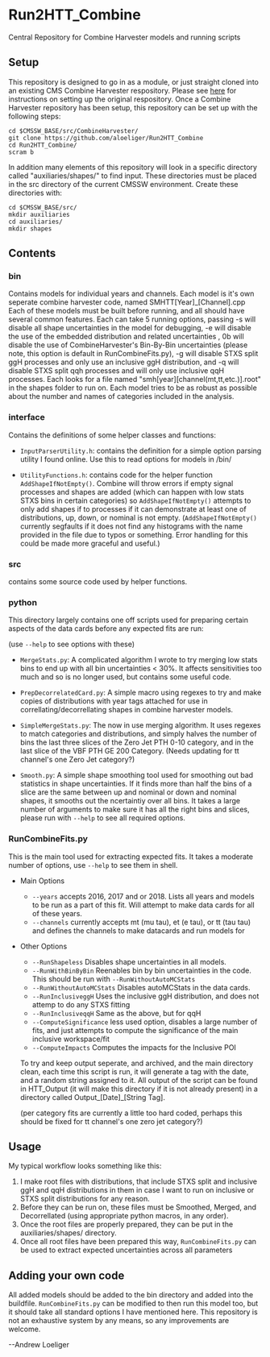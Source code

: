 # Run2HTT_Combine
Central Repository for Combine Harvester models and running scripts

## Setup
This repository is designed to go in as a module, or just straight cloned into an existing CMS Combine Harvester respository. 
Please see [here](https://github.com/cms-analysis/CombineHarvester) for instructions on setting up the original respository. Once a Combine
Harvester repository has been setup, this repository can be set up with the following steps:

```
cd $CMSSW_BASE/src/CombineHarvester/
git clone https://github.com/aloeliger/Run2HTT_Combine
cd Run2HTT_Combine/
scram b
```

In addition many elements of this repository will look in a specific directory called "auxiliaries/shapes/" to find input. These directories
must be placed in the src directory of the current CMSSW environment. Create these directories with:

```
cd $CMSSW_BASE/src/
mkdir auxiliaries
cd auxiliaries/
mkdir shapes
```

## Contents

### bin

Contains models for individual years and channels. Each model is it's own seperate combine harvester code, named SMHTT[Year]_[Channel].cpp
Each of these models must be built before running, and all should have several common features. Each can take 5 running options,
passing -s will disable all shape uncertainties in the model for debugging, -e will disable the use of the embedded distribution and related uncertainties
, 0b will disable the use of CombineHarvester's Bin-By-Bin uncertainties (please note, this option is default in RunCombineFits.py),
-g will disable STXS split ggH processes and only use an inclusive ggH distribution, and -q will disable STXS split qqh processes and 
will only use inclusive qqH processes. Each looks for a file named "smh[year][channel(mt,tt,etc.)].root" in the shapes folder to run on.
Each model tries to be as robust as possible about the number and names of categories included in the analysis.
 
### interface

Contains the definitions of some helper classes and functions:

- `InputParserUtility.h`: contains the definition for a simple option parsing utility I found online. Use this to read options for models in /bin/

- `UtilityFunctions.h`: contains code for the helper function `AddShapeIfNotEmpty()`. Combine will throw errors if empty signal processes and shapes
are added (which can happen with low stats STXS bins in certain categories) so `AddShapeIfNotEmpty()` attempts to only add shapes if to 
processes if it can demonstrate at least one of distributions, up, down, or nominal is not empty. (`AddShapeIfNotEmpty()` currently segfaults if it
does not find any histograms with the name provided in the file due to typos or something. Error handling for this could be made more graceful
and useful.)

### src

contains some source code used by helper functions.

### python

This directory largely contains one off scripts used for preparing certain aspects of the data cards before any expected fits are run:

(use `--help` to see options with these)

- `MergeStats.py`: A complicated algorithm I wrote to try merging low stats bins to end up with all bin uncertainties < 30%. It affects sensitivities
too much and so is no longer used, but contains some useful code.

- `PrepDecorrelatedCard.py`: A simple macro using regexes to try and make copies of distributions with year tags attached for use in correllating/decorrellating
shapes in combine harvester models.

- `SimpleMergeStats.py`: The now in use merging algorithm. It uses regexes to match categories and distributions, and simply halves the number
of bins the last three slices of the Zero Jet PTH 0-10 category, and in the last slice of the VBF PTH GE 200 Category. (Needs updating for 
tt channel's one Zero Jet category?)

- `Smooth.py`: A simple shape smoothing tool used for smoothing out bad statistics in shape uncertainties. If it finds more than half the bins
of a slice are the same between up and nominal or down and nominal shapes, it smooths out the ncertaintiy over all bins. It takes a large number of 
arguments to make sure it has all the right bins and slices, please run with `--help` to see all required options.

### RunCombineFits.py

This is the main tool used for extracting expected fits. It takes a moderate number of options, use `--help` to see them in shell.

- Main Options
  - `--years` accepts 2016, 2017 and or 2018. Lists all years and models to be run as a part of this fit. Will attempt to make data cards 
  for all of these years.
  - `--channels` currently accepts mt (mu tau), et (e tau), or tt (tau tau) and defines the channels to make datacards
  and run models for
- Other Options
  - `--RunShapeless` Disables shape uncertainties in all models.
  - `--RunWithBinByBin` Reenables bin by bin uncertainties in the code. This should be run with `--RunWithoutAutoMCStats`
  - `--RunWithoutAutoMCStats` Disables autoMCStats in the data cards.
  - `--RunInclusiveggH` Uses the inclusive ggH distribution, and does not attemp to do any STXS fitting
  - `--RunInclusiveqqH` Same as the above, but for qqH
  - `--ComputeSignificance` less used option, disables a large number of fits, and just attempts to compute the significance of the main
  inclusive workspace/fit
  - `--ComputeImpacts` Computes the impacts for the Inclusive POI
  
  To try and keep output seperate, and archived, and the main directory clean, each time this script is run, it will generate 
  a tag with the date, and a random string assigned to it. All output of the script can be found in HTT_Output (it will make this directory
  if it is not already present) in a directory called Output_[Date]_[String Tag].
  
  (per category fits are currently a little too hard coded, perhaps this should be fixed for tt channel's one zero jet category?)
## Usage

My typical workflow looks something like this: 

1. I make root files with distributions, that include STXS split and inclusive ggH and qqH distributions in them in case I want to run on inclusive 
or STXS split distributions for any reason.
2. Before they can be run on, these files must be Smoothed, Merged, and Decorrellated (using appropriate python macros, in any order).
3. Once the root files are properly prepared, they can be put in the auxiliaries/shapes/ directory.
4. Once all root files have been prepared this way, `RunCombineFits.py` can be used to extract expected uncertainties across all parameters

## Adding your own code

All added models should be added to the bin directory and added into the buildfile. `RunCombineFits.py` can be modified to then run this model too, but it should
take all standard options I have mentioned here. This repository is not an exhaustive system by any means, so any improvements are welcome.

--Andrew Loeliger
